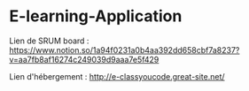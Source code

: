 # E-learning-Application
Lien de SRUM board : https://www.notion.so/1a94f0231a0b4aa392dd658cbf7a8237?v=aa7fb8af16274c249039d9aaa7e5f429

Lien d'hébergement : http://e-classyoucode.great-site.net/

